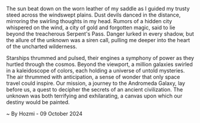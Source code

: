 
The sun beat down on the worn leather of my saddle as I guided my trusty steed across the windswept plains. Dust devils danced in the distance, mirroring the swirling thoughts in my head. Rumors of a hidden city whispered on the wind, a city of gold and forgotten magic, said to lie beyond the treacherous Serpent's Pass. Danger lurked in every shadow, but the allure of the unknown was a siren call, pulling me deeper into the heart of the uncharted wilderness. 

Starships thrummed and pulsed, their engines a symphony of power as they hurtled through the cosmos. Beyond the viewport, a million galaxies swirled in a kaleidoscope of colors, each holding a universe of untold mysteries. The air thrummed with anticipation, a sense of wonder that only space travel could inspire. Our mission, a journey to the Andromeda Galaxy, lay before us, a quest to decipher the secrets of an ancient civilization. The unknown was both terrifying and exhilarating, a canvas upon which our destiny would be painted. 

~ By Hozmi - 09 October 2024
